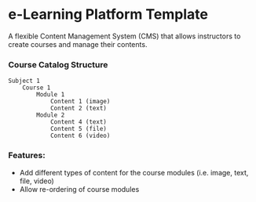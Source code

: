# e-Learning Platform Template
A flexible Content Management System (CMS) that allows instructors to create courses and manage their contents.

### Course Catalog Structure

```
Subject 1
	Course 1
		Module 1
			Content 1 (image)
			Content 2 (text)
		Module 2
			Content 4 (text)
			Content 5 (file)
			Content 6 (video)
```

### Features:
- Add different types of content for the course modules (i.e. image, text, file, video)
- Allow re-ordering of course modules
